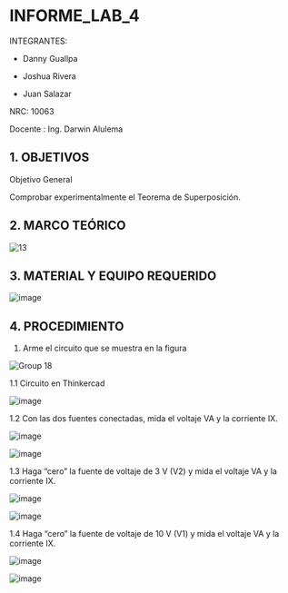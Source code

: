 # INFORME_LAB_4

INTEGRANTES:

* Danny Guallpa

* Joshua Rivera

* Juan Salazar

NRC: 10063

Docente : Ing. Darwin Alulema

## 1. OBJETIVOS

Objetivo General

Comprobar experimentalmente el Teorema de Superposición.

## 2. MARCO TEÓRICO

![13](https://user-images.githubusercontent.com/116693260/208801449-23dd1c76-46e6-4e97-a516-d988592d4101.jpg)

## 3. MATERIAL Y EQUIPO REQUERIDO

![image](https://user-images.githubusercontent.com/116693260/208801618-45eeae71-89a0-4905-8246-b9b92029c489.png)
 
 ## 4. PROCEDIMIENTO
 
  1. Arme el circuito que se muestra en la figura

![Group 18](https://user-images.githubusercontent.com/116693260/208802821-6063e592-7bfe-43aa-9bba-f3eaee7a4505.png)

  1.1 Circuito en Thinkercad
  
 ![image](https://user-images.githubusercontent.com/116693260/208803524-a3411f6c-a04f-45a7-9b59-f4c825094235.png)

  1.2 Con las dos fuentes conectadas, mida el voltaje VA y la corriente IX.

 ![image](https://user-images.githubusercontent.com/116693260/208803926-d8add2ae-7542-4b96-b4fb-e55874418254.png)
 
 ![image](https://user-images.githubusercontent.com/116693260/208804340-93a9508f-9653-424a-95a3-8c2326491f08.png)
 
  1.3 Haga “cero” la fuente de voltaje de 3 V (V2) y mida el voltaje VA y la corriente IX.

 ![image](https://user-images.githubusercontent.com/116693260/208811434-23f6013b-a978-47ea-9578-5abf4a07bc27.png)
 
 ![image](https://user-images.githubusercontent.com/116693260/208811730-33acf2cc-97fe-454d-99d9-0e88163b87ea.png)
 
  1.4 Haga “cero” la fuente de voltaje de 10 V (V1) y mida el voltaje VA y la corriente IX.
 
 ![image](https://user-images.githubusercontent.com/116693260/208812576-39f99651-2e99-4b90-91ea-b2a8667f8d2e.png)

 ![image](https://user-images.githubusercontent.com/116693260/208813608-d23432ba-51e4-490b-891e-abe5b2903806.png)



